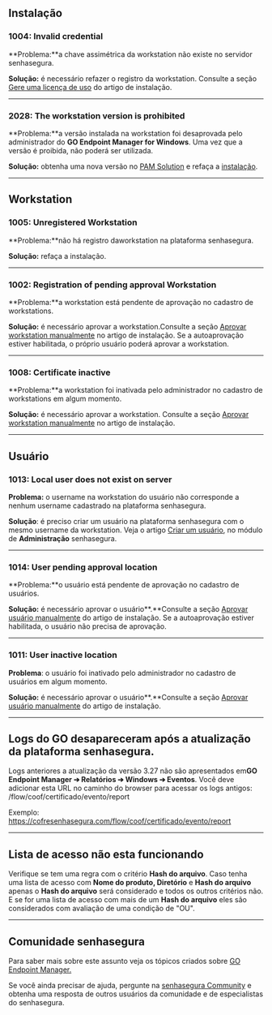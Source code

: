 ## Instalação

### **1004: Invalid credential**

**Problema:**a chave assimétrica da workstation não existe no servidor senhasegura.

**Solução:** é necessário refazer o registro da workstation. Consulte a seção [Gere uma licença de uso](https://docs.senhasegura.io/docs/pt/go-endpoint-manager-windows-install-1) do artigo de instalação.



---

### **2028: The workstation version is prohibited**

**Problema:**a versão instalada na workstation foi desaprovada pelo administrador do **GO Endpoint Manager for Windows**. Uma vez que a versão é proibida, não poderá ser utilizada. 

**Solução:** obtenha uma nova versão no [PAM Solution](https://suporte.senhasegura.com.br/en/support/solutions/articles/22000270150-go-endpoint-manager-for-windows-pedm-) e refaça a [instalação](https://docs.senhasegura.io/v3-32/docs/pt/installation).



---

## Workstation

### **1005: Unregistered Workstation**

**Problema:**não há registro daworkstation na plataforma senhasegura.

**Solução:** refaça a instalação.



---

### **1002: Registration of pending approval Workstation**

**Problema:**a workstation está pendente de aprovação no cadastro de workstations.

**Solução:** é necessário aprovar a workstation.Consulte a seção [Aprovar workstation manualmente](https://docs.senhasegura.io/v3-32/docs/pt/go-endpoint-manager-how-to-authorize-or-inactivate-a-workstation) no artigo de instalação. Se a autoaprovação estiver habilitada, o próprio usuário poderá aprovar a workstation.



---

### **1008: Certificate inactive**

**Problema:**a workstation foi inativada pelo administrador no cadastro de workstations em algum momento.

**Solução:** é necessário aprovar a workstation. Consulte a seção [Aprovar workstation manualmente](https://docs.senhasegura.io/v3-32/docs/pt/go-endpoint-manager-how-to-authorize-or-inactivate-a-workstation) no artigo de instalação. 



---

## **Usuário**

### **1013: Local user does not exist on server**

**Problema:** o username na workstation do usuário não corresponde a nenhum username cadastrado na plataforma senhasegura.

**Solução**: é preciso criar um usuário na plataforma senhasegura com o mesmo username da workstation. Veja o artigo [Criar um usuário](/v3-32/docs/pt/user-management-add-system-administrator), no módulo de **Administração** senhasegura. 



---

### **1014: User pending approval location**

**Problema:**o usuário está pendente de aprovação no cadastro de usuários. 

**Solução:** é necessário aprovar o usuário**.**Consulte a seção [Aprovar usuário manualmente](https://docs.senhasegura.io/v3-32/docs/pt/go-endpoint-manager-how-to-authorize-or-revoke-a-user) do artigo de instalação. Se a autoaprovação estiver habilitada, o usuário não precisa de aprovação. 



---

### **1011: User inactive location**

**Problema**: o usuário foi inativado pelo administrador no cadastro de usuários em algum momento.

**Solução:** é necessário aprovar o usuário**.**Consulte a seção [Aprovar usuário manualmente](https://docs.senhasegura.io/v3-32/docs/pt/go-endpoint-manager-how-to-authorize-or-revoke-a-user) do artigo de instalação.   



---

## Logs do GO desapareceram após a atualização da plataforma senhasegura.

Logs anteriores a atualização da versão 3\.27 não são apresentados em**GO Endpoint Manager ➔ Relatórios ➔ Windows ➔ Eventos**. Você deve adicionar esta URL no caminho do browser para acessar os logs antigos: /flow/coof/certificado/evento/report

Exemplo: <https://cofresenhasegura.com/flow/coof/certificado/evento/report>



---

## Lista de acesso não esta funcionando

Verifique se tem uma regra com o critério **Hash do arquivo**. Caso tenha uma lista de acesso com **Nome do produto, Diretório** e **Hash do arquivo** apenas o **Hash do arquivo** será considerado e todos os outros critérios não. E se for uma lista de acesso com mais de um **Hash do arquivo** eles são considerados com avaliação de uma condição de "OU".

  




---

## Comunidade senhasegura

Para saber mais sobre este assunto veja os tópicos criados sobre [GO Endpoint Manager.](https://community.senhasegura.io/search?q=GO%20Endpoint%20Manager%20tags%3Apt_BR)

Se você ainda precisar de ajuda, pergunte na [senhasegura Community](https://community.senhasegura.io/) e obtenha uma resposta de outros usuários da comunidade e de especialistas do senhasegura.

